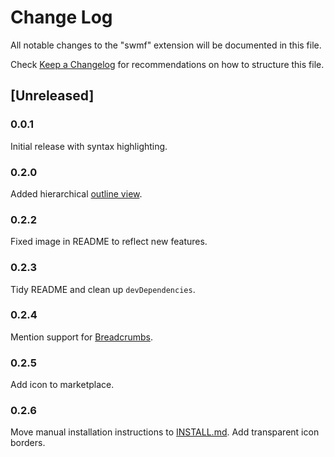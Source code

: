 # Change Log

All notable changes to the "swmf" extension will be documented in this file.

Check [Keep a Changelog](http://keepachangelog.com/) for recommendations on how to structure this file.

## [Unreleased]
### 0.0.1 
Initial release with syntax highlighting.
### 0.2.0 
Added hierarchical [outline view](https://code.visualstudio.com/docs/getstarted/userinterface#_outline-view).
### 0.2.2 
Fixed image in README to reflect new features.
### 0.2.3
Tidy README and clean up `devDependencies`.
### 0.2.4
Mention support for [Breadcrumbs](https://code.visualstudio.com/updates/v1_26#_breadcrumbs).
### 0.2.5
Add icon to marketplace.
### 0.2.6
Move manual installation instructions to [INSTALL.md](INSTALL.md). Add transparent icon borders.
